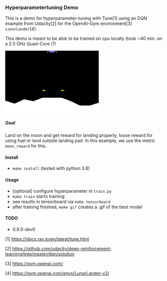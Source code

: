 ### Hyperparametertuning Demo

This is a demo for hyperparameter-tuning with Tune[1] using an DQN example from Udacity[2] for the OpenAI-Gym environment[3] `LunarLander`[4].

This demo is meant to be able to be trained on cpu locally (took ~40 min. on a 2.5 GHz Quad-Core i7)

![best model](assets/best_model.gif)

##### Goal
Land on the moon and get reward for landing properly, loose reward for using fuel or land outside landing pad. In this example, we use the metric `mean_reward` for this.

#### Install
- `make install` (tested with python 3.8)

#### Usage
- [optional] configure hyperparameter in `train.py`
- `make train` starts training
- see results in tensorboard via `make tensorboard`
- after training finished, `make gif` creates a .gif of the best model

#### TODO
- 0.9.0-dev0

[1] https://docs.ray.io/en/latest/tune.html

[2] https://github.com/udacity/deep-reinforcement-learning/tree/master/dqn/solution

[3] https://gym.openai.com/

[4] https://gym.openai.com/envs/LunarLander-v2/
